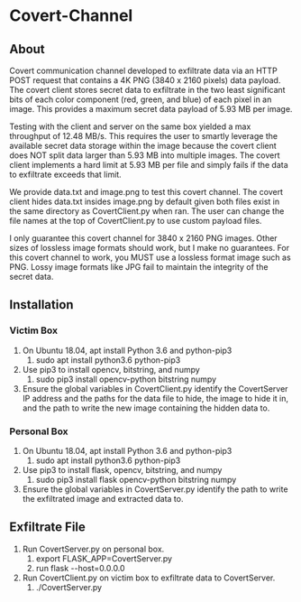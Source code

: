# Covert-Channel
## About
Covert communication channel developed to exfiltrate data via an HTTP POST request that contains a 4K PNG (3840 x 2160 pixels) data payload. The covert client stores secret data to exfiltrate in the two least significant bits of each color component (red, green, and blue) of each pixel in an image. This provides a maximum secret data payload of 5.93 MB per image.

Testing with the client and server on the same box yielded a max throughput of 12.48 MB/s. This requires the user to smartly leverage the available secret data storage within the image because the covert client does NOT split data larger than 5.93 MB into multiple images. The covert client implements a hard limit at 5.93 MB per file and simply fails if the data to exfiltrate exceeds that limit.

We provide data.txt and image.png to test this covert channel. The covert client hides data.txt insides image.png by default given both files exist in the same directory as CovertClient.py when ran. The user can change the file names at the top of CovertClient.py to use custom payload files.

I only guarantee this covert channel for 3840 x 2160 PNG images. Other sizes of lossless image formats should work, but I make no guarantees. For this covert channel to work, you MUST use a lossless format image such as PNG. Lossy image formats like JPG fail to maintain the integrity of the secret data.

## Installation
### Victim Box

1. On Ubuntu 18.04, apt install Python 3.6 and python-pip3
    1. sudo apt install python3.6 python-pip3
2. Use pip3 to install opencv, bitstring, and numpy
    1. sudo pip3 install opencv-python bitstring numpy
3. Ensure the global variables in CovertClient.py identify the CovertServer IP address and the paths for the data file to hide, the image to hide it in, and the path to write the new image containing the hidden data to.


### Personal Box

1. On Ubuntu 18.04, apt install Python 3.6 and python-pip3
    1. sudo apt install python3.6 python-pip3
2. Use pip3 to install flask, opencv, bitstring, and numpy
    1. sudo pip3 install flask opencv-python bitstring numpy
3. Ensure the global variables in CovertServer.py identify the path to write the exfiltrated image and extracted data to.


## Exfiltrate File
1. Run CovertServer.py on personal box.
    1. export FLASK_APP=CovertServer.py
    2. run flask --host=0.0.0.0
2. Run CovertClient.py on victim box to exfiltrate data to CovertServer.
    1. ./CovertServer.py
